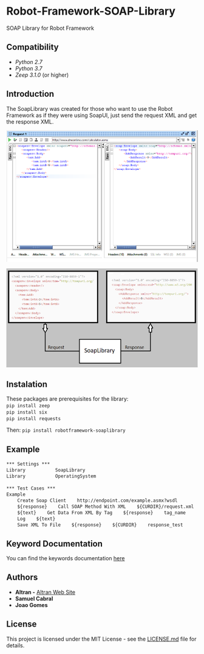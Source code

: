 # Robot-Framework-SOAP-Library
SOAP Library for Robot Framework

## Compatibility
- _Python 2.7_
- _Python 3.7_
- _Zeep 3.1.0_ (or higher)

## Introduction
The SoapLibrary was created for those who want to use the Robot Framework as if they were using SoapUI, just send the request XML and get the response XML.

![alt text](https://github.com/Altran-PT-GDC/Robot-Framework-SOAP-Library/blob/master/Doc/img_SoapUI.png)

![alt text](https://github.com/Altran-PT-GDC/Robot-Framework-SOAP-Library/blob/master/Doc/img2_SoapLibrary.png)

## Instalation
These packages are prerequisites for the library:  
`pip install zeep`  
`pip install six`  
`pip install requests`

Then: `pip install robotframework-soaplibrary`

## Example

    *** Settings ***
    Library           SoapLibrary
    Library           OperatingSystem

    *** Test Cases ***
    Example
        Create Soap Client    http://endpoint.com/example.asmx?wsdl
        ${response}    Call SOAP Method With XML    ${CURDIR}/request.xml
        ${text}    Get Data From XML By Tag    ${response}    tag_name
        Log    ${text}
        Save XML To File    ${response}    ${CURDIR}    response_test
        
## Keyword Documentation

You can find the keywords documentation [here](https://raw.githack.com/Altran-PT-GDC/Robot-Framework-SOAP-Library/master/Doc/SoapLibrary.html)     

## Authors
   - **Altran -** [Altran Web Site](https://www.altran.com/us/en/)
   - **Samuel Cabral**
   - **Joao Gomes**
   
## License
This project is licensed under the MIT License - see the [LICENSE.md](https://github.com/Altran-PT-GDC/Robot-Framework-SOAP-Library/blob/master/LICENSE.md) file for details.   
